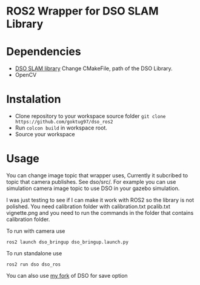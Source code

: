# ROS2 Wrapper for DSO SLAM Library

# Dependencies
* [DSO SLAM library](https://github.com/JakobEngel/dso) Change CMakeFile, path of the DSO Library.
* OpenCV

# Instalation
  * Clone repository to your workspace source folder `git clone https://github.com/goktug97/dso_ros2`
  *  Run `colcon build` in workspace root.
  *  Source your workspace

# Usage
You can change image topic that wrapper uses,
Currently it subcribed to topic that camera
publishes. See dso/src/.
For example you can use simulation camera image topic to 
use DSO in your gazebo simulation.

I was just testing to see if I can make it work with ROS2 so the
library is not polished. You need calibration folder with
calibration.txt pcalib.txt vignette.png and you need to run the commands
in the folder that contains calibration folder.

To run with camera use 
	
`ros2 launch dso_bringup dso_bringup.launch.py`

To run standalone use

`ros2 run dso dso_ros`

You can also use [my fork](https://github.com/goktug97/dso) of DSO for save option
